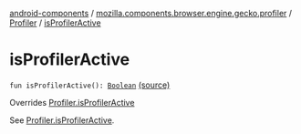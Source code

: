 [android-components](../../index.md) / [mozilla.components.browser.engine.gecko.profiler](../index.md) / [Profiler](index.md) / [isProfilerActive](./is-profiler-active.md)

# isProfilerActive

`fun isProfilerActive(): `[`Boolean`](https://kotlinlang.org/api/latest/jvm/stdlib/kotlin/-boolean/index.html) [(source)](https://github.com/mozilla-mobile/android-components/blob/master/components/browser/engine-gecko-nightly/src/main/java/mozilla/components/browser/engine/gecko/profiler/Profiler.kt#L21)

Overrides [Profiler.isProfilerActive](../../mozilla.components.concept.engine.profiler/-profiler/is-profiler-active.md)

See [Profiler.isProfilerActive](../../mozilla.components.concept.engine.profiler/-profiler/is-profiler-active.md).

